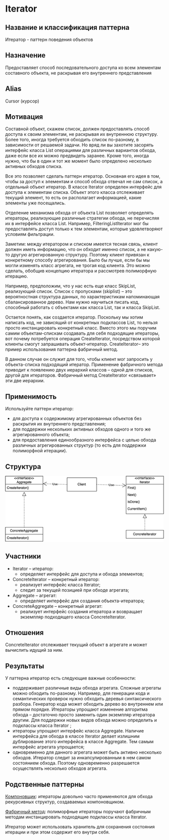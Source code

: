 # Iterator
## Название и классификация паттерна
Итератор - паттерн поведения объектов
## Назначение
Предоставляет способ последовательного доступа ко всем элементам составного объекта, не раскрывая его внутреннего представления
## Alias
Cursor (курсор)
## Мотивация
Составной объект, скажем список, должен предоставлять способ доступа к своим элементам, не раскрывая их внутреннюю структуру. Более того, иногда требуется обходить список по-разному, в зависимости от решаемой задачи. Но вряд ли вы захотите засорять интерфейс класса List операциями для различных вариантов обхода, даже если все их можно предвидеть заранее. Кроме того, иногда нужно, что бы в один и тот же момент было определено несколько активных обходов списка.

Все это позволяет сделать паттерн итератор. Основная его идея в том, чтобы за доступ к элементам и способ обхода отвечал не сам список, а отдельный объект итератор. В классе Iterator определен интерфейс для доступа к элементам списка. Объект этого класса отслеживает текущий элемент, то есть он располагает информацией, какие элементы уже посещались.

Отделение механизма обхода от объекта List позволяет определять итераторы, реализующие различные стратегии обхода, не перечисляя их в интерфейсе класса List. Например, FilteringListIterator мог бы предоставлять доступ только к тем элементам, которые удовлетворяют условиям фильтрации.

Заметим: между итератором и списком имеется тесная связь, клиент должен иметь информацию, что он обходит именно список, а не какую-то другую агрегированную структуру. Поэтому клиент привязан к конкретному способу агрегирования. Было бы лучше, если бы мы могли изменять класс агрегата, не трогая код клиента. Это можно сделать, обобщив концепцию итератора и рассмотрев полиморфную итерацию. 

Например, предположим, что у нас есть еще класс SkipList, реализующий список. Список с пропусками (skiplist) – это вероятностная структура данных, по характеристикам напоминающая сбалансированное дерево. Нам нужно научиться писать код, способный работать с объектами как класса List, так и класса SkipList.

Остается понять, как создается итератор. Поскольку мы хотим написать код, не зависящий от конкретных подклассов List, то нельзя просто инстанцировать конкретный класс. Вместо этого мы поручим самим объектам-спискам создавать для себя подходящие итераторы, вот почему потребуется операция CreateIterator, посредством которой клиенты смогут запрашивать объект-итератор. CreateIterator– это пример использования паттерна фабричный метод.

В данном случае он служит для того, чтобы клиент мог запросить у объекта-списка подходящий итератор. Применение фабричного метода приводит к появлению двух иерархий классов – одной для списков, другой для итераторов. Фабричный метод CreateIterator «связывает» эти две иерархии.
## Применимость
Используйте паттерн итератор:
- для доступа к содержимому агрегированных объектов без раскрытия их внутреннего представления;
- для поддержки нескольких активных обходов одного и того же агрегированного объекта;
- для предоставления единообразного интерфейса с целью обхода различных агрегированных структур (то есть для поддержки полиморфной итерации).
## Структура
![Структура Iterator](./iterator.png)
## Участники
- Iterator – итератор:
  - определяет интерфейс для доступа и обхода элементов;
- ConcreteIterator – конкретный итератор:
  - реализует интерфейс класса Iterator;
  - следит за текущей позицией при обходе агрегата;
- Aggregate – агрегат:
  - определяет интерфейс для создания объекта-итератора;
- ConcreteAggregate – конкретный агрегат:
  - реализует интерфейс создания итератора и возвращает экземпляр подходящего класса ConcreteIterator.
## Отношения
ConcreteIterator отслеживает текущий объект в агрегате и может вычислить идущий за ним.
## Результаты
У паттерна итератор есть следующие важные особенности:
- поддерживает различные виды обхода агрегата. Сложные агрегаты можно обходить по-разному. Например, для генерации кода и семантических проверок нужно обходить деревья синтаксического разбора. Генератор кода может обходить дерево во внутреннем или прямом порядке. Итераторы упрощают изменение алгоритма обхода – достаточно просто заменить один экземпляр итератора другим. Для поддержки новых видов обхода можно определить и подклассы класса Iterator ;
- итераторы упрощают интерфейс класса Aggregate. Наличие интерфейса для обхода в классе Iterator делает излишним дублирование этого интерфейса в классе Aggregate. Тем самым интерфейс агрегата упрощается;
- одновременно для данного агрегата может быть активно несколько обходов. Итератор следит за инкапсулированным в нем самом состоянием обхода. Поэтому одновременно разрешается осуществлять несколько обходов агрегата.
## Родственные паттерны
[Компоновщик](../../structural/composite/description.md): итераторы довольно часто применяются для обхода рекурсивных структур, создаваемых компоновщиком.

[Фабричный метод](../../creational/factory_method/description.md): полиморфные итераторы поручают фабричным методам инстанцировать подходящие подклассы класса Iterator.

Итератор может использовать хранитель для сохранения состояния итерации и при этом содержит его внутри себя.
